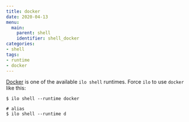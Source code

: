 ```yaml
---
title: docker
date: 2020-04-13
menu:
  main:
    parent: shell
    identifier: shell_docker
categories:
- shell
tags:
- runtime
- docker
---
```


[Docker](https://www.docker.com/) is one of the available `ilo shell` runtimes. Force `ilo` to use `docker` like this:

```shell script
$ ilo shell --runtime docker

# alias
$ ilo shell --runtime d
```
